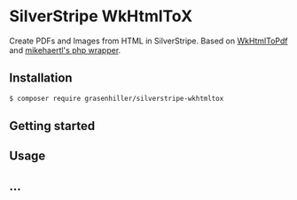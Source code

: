# SilverStripe WkHtmlToX

Create PDFs and Images from HTML in SilverStripe. Based on [WkHtmlToPdf](http://wkhtmltopdf.org/) and [mikehaertl's php wrapper](https://github.com/mikehaertl/phpwkhtmltopdf).

## Installation

``` sh
$ composer require grasenhiller/silverstripe-wkhtmltox
```

## Getting started

## Usage

## ...